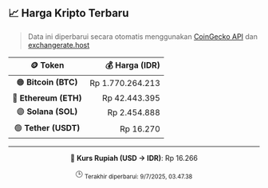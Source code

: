 

<!-- HARGA_KRIPTO -->
## 📈 Harga Kripto Terbaru

> Data ini diperbarui secara otomatis menggunakan [CoinGecko API](https://www.coingecko.com/) dan [exchangerate.host](https://exchangerate.host/)

<div align="center">

| 🪙 Token | 💰 Harga (IDR) |
|:------:|---------------:|
| 🟠 **Bitcoin (BTC)**   | Rp 1.770.264.213 |
| 🔵 **Ethereum (ETH)**  | Rp 42.443.395 |
| 🟣 **Solana (SOL)**    | Rp 2.454.888 |
| 🟢 **Tether (USDT)**   | Rp 16.270 |

---

💱 **Kurs Rupiah (USD → IDR)**: Rp 16.266

🕒 <sub>Terakhir diperbarui: 9/7/2025, 03.47.38</sub>

</div>
<!-- /HARGA_KRIPTO -->